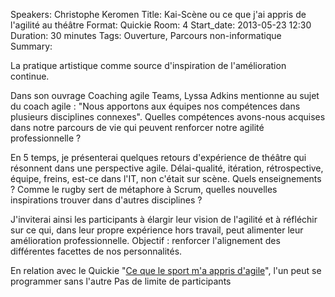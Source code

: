 Speakers: Christophe Keromen
Title: Kai-Scène ou ce que j'ai appris de l'agilité au théâtre
Format: Quickie
Room: 4
Start_date: 2013-05-23 12:30
Duration: 30 minutes
Tags: Ouverture, Parcours non-informatique
Summary:

La pratique artistique comme source d'inspiration de l'amélioration continue.

Dans son ouvrage Coaching agile Teams,  Lyssa Adkins mentionne au sujet du coach agile : "Nous apportons aux équipes nos compétences dans plusieurs disciplines connexes".
Quelles compétences avons-nous acquises dans notre parcours de vie qui peuvent renforcer notre agilité professionnelle ?

En 5 temps, je présenterai quelques retours d'expérience de théâtre qui résonnent dans une perspective agile. Délai-qualité, itération, rétrospective, équipe, freins, est-ce dans l'IT, non c'était sur scène.
Quels enseignements ? Comme le rugby sert de métaphore à Scrum, quelles nouvelles inspirations trouver dans d'autres disciplines ?

J'inviterai ainsi les participants à élargir leur vision de l'agilité et à réfléchir sur ce qui, dans leur propre expérience hors travail, peut alimenter leur amélioration professionnelle. Objectif : renforcer l'alignement des différentes facettes de nos personnalités.

En relation avec le Quickie "[Ce que le sport m'a appris d'agile][]", l'un peut se programmer sans l'autre
Pas de limite de participants

[Ce que le sport m'a appris d'agile]: /sessions/ce-que-le-sport-ma-appris-dagile.html
